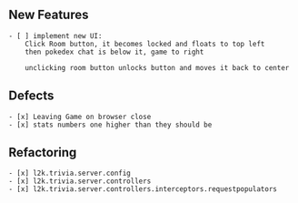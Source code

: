 ## New Features
	
	- [ ] implement new UI:
		Click Room button, it becomes locked and floats to top left
		then pokedex chat is below it, game to right
		
		unclicking room button unlocks button and moves it back to center

## Defects
	
	- [x] Leaving Game on browser close
	- [x] stats numbers one higher than they should be
	
## Refactoring

	- [x] l2k.trivia.server.config
	- [x] l2k.trivia.server.controllers
	- [x] l2k.trivia.server.controllers.interceptors.requestpopulators
		
	